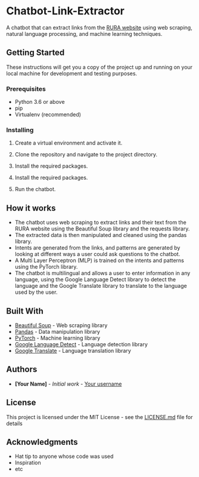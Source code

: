 # Chatbot-Link-Extractor
A chatbot that can extract links from the [RURA website](https://rura.rw/index.php?id=23) using web scraping, natural language processing, and machine learning techniques.

## Getting Started

These instructions will get you a copy of the project up and running on your local machine for development and testing purposes.

### Prerequisites

- Python 3.6 or above
- pip
- Virtualenv (recommended)

### Installing

1. Create a virtual environment and activate it.

2. Clone the repository and navigate to the project directory.

3. Install the required packages.

3. Install the required packages.

4. Run the chatbot.

## How it works

- The chatbot uses web scraping to extract links and their text from the RURA website using the Beautiful Soup library and the requests library.
- The extracted data is then manipulated and cleaned using the pandas library.
- Intents are generated from the links, and patterns are generated by looking at different ways a user could ask questions to the chatbot.
- A Multi Layer Perceptron (MLP) is trained on the intents and patterns using the PyTorch library.
- The chatbot is multilingual and allows a user to enter information in any language, using the Google Language Detect library to detect the language and the Google Translate library to translate to the language used by the user.

## Built With
- [Beautiful Soup](https://www.crummy.com/software/BeautifulSoup/bs4/doc/) - Web scraping library
- [Pandas](https://pandas.pydata.org/) - Data manipulation library
- [PyTorch](https://pytorch.org/) - Machine learning library
- [Google Language Detect](https://pypi.org/project/langdetect/) - Language detection library
- [Google Translate](https://pypi.org/project/googletrans/) - Language translation library

## Authors
- **[Your Name]** - *Initial work* - [Your username](https://github.com/yourusername)

## License
This project is licensed under the MIT License - see the [LICENSE.md](LICENSE.md) file for details

## Acknowledgments
- Hat tip to anyone whose code was used
- Inspiration
- etc
